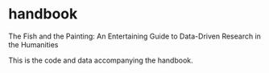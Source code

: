 # handbook
The Fish and the Painting: An Entertaining Guide to Data-Driven Research in the Humanities

This is the code and data accompanying the handbook.

